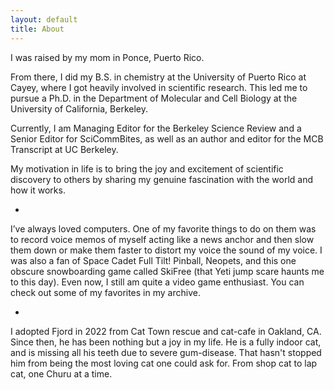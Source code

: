 ```yaml
---
layout: default
title: About
---
```


I was raised by my mom in Ponce, Puerto Rico.

From there, I did my B.S. in chemistry at the University of Puerto Rico at Cayey, where I got heavily involved in scientific research. This led me to pursue a Ph.D. in the Department of Molecular and Cell Biology at the University of California, Berkeley.

Currently, I am Managing Editor for the Berkeley Science Review and a Senior Editor for SciCommBites, as well as an author and editor for the MCB Transcript at UC Berkeley.

My motivation in life is to bring the joy and excitement of scientific discovery to others by sharing my genuine fascination with the world and how it works.

-

I’ve always loved computers. One of my favorite things to do on them was to record voice memos of myself acting like a news anchor and then slow them down or make them faster to distort my voice the sound of my voice. I was also a fan of Space Cadet Full Tilt! Pinball, Neopets, and this one obscure snowboarding game called SkiFree (that Yeti jump scare haunts me to this day). Even now, I still am quite a video game enthusiast. You can check out some of my favorites in my archive.

-

I adopted Fjord in 2022 from Cat Town rescue and cat-cafe in Oakland, CA. Since then, he has been nothing but a joy in my life. He is a fully indoor cat, and is missing all his teeth due to severe gum-disease. That hasn't stopped him from being the most loving cat one could ask for. From shop cat to lap cat, one Churu at a time.


